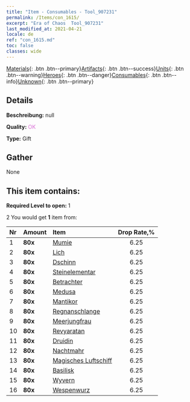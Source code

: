 ```yaml
---
title: "Item - Consumables - Tool_907231"
permalink: /Items/con_1615/
excerpt: "Era of Chaos  Tool_907231"
last_modified_at: 2021-04-21
locale: de
ref: "con_1615.md"
toc: false
classes: wide
---
```

 [Materials](/de/Items/){: .btn .btn--primary}[Artifacts](/de/Items/Artifacts/){: .btn .btn--success}[Units](/de/Items/Units/){: .btn .btn--warning}[Heroes](/de/Items/Heroes/){: .btn .btn--danger}[Consumables](/de/Items/Consumables/){: .btn .btn--info}[Unknown](/de/Items/Unknown/){: .btn .btn--primary}

## Details
 **Beschreibung:** null

 **Quality:** <span style="color: #DA70D6">OK</span>

 **Type:** Gift

## Gather

  None

## This item contains:

 **Required Level to open:** 1

 2 You would get **1** item  from:

  | Nr | Amount |     Item    | Drop Rate,% |
  |:---|:-------|:------------|:---------:|
  | 1 |  **80x** | [Mumie](/de/Items/unt_215/) | 6.25 | 
  | 2 |  **80x** | [Lich](/de/Items/unt_212/) | 6.25 | 
  | 3 |  **80x** | [Dschinn](/de/Items/unt_239/) | 6.25 | 
  | 4 |  **80x** | [Steinelementar](/de/Items/unt_266/) | 6.25 | 
  | 5 |  **80x** | [Betrachter](/de/Items/unt_246/) | 6.25 | 
  | 6 |  **80x** | [Medusa](/de/Items/unt_247/) | 6.25 | 
  | 7 |  **80x** | [Mantikor](/de/Items/unt_249/) | 6.25 | 
  | 8 |  **80x** | [Regnanschlange](/de/Items/unt_276/) | 6.25 | 
  | 9 |  **80x** | [Meerjungfrau](/de/Items/unt_277/) | 6.25 | 
  | 10 |  **80x** | [Revyaratan](/de/Items/unt_280/) | 6.25 | 
  | 11 |  **80x** | [Druidin](/de/Items/unt_206/) | 6.25 | 
  | 12 |  **80x** | [Nachtmahr](/de/Items/unt_233/) | 6.25 | 
  | 13 |  **80x** | [Magisches Luftschiff](/de/Items/unt_242/) | 6.25 | 
  | 14 |  **80x** | [Basilisk](/de/Items/unt_256/) | 6.25 | 
  | 15 |  **80x** | [Wyvern](/de/Items/unt_258/) | 6.25 | 
  | 16 |  **80x** | [Wespenwurz](/de/Items/unt_260/) | 6.25 | 
